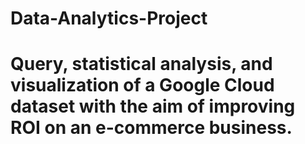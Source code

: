 # Data-Analytics-Project

# Query, statistical analysis, and visualization of a Google Cloud dataset with the aim of improving ROI on an e-commerce business.